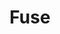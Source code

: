 ---
layout: solution
title: Fuse
status: unstable
order: 2
identifier: fuse
permalink: /fuse/
main-color: fuchsia
logo-acronym: Fu
logo-section: APM
short-name: Fuse
full-name: Fuse Management Central
description: The most simplified and intuitive OpenText Content Suite/Extended ECM management solution.
twitter-url: https://twitter.com/openviglet
social-image: https://avatars.githubusercontent.com/u/44909290?s=280&amp;v=4
facebook-url: https://www.facebook.com/viglet
youtube-playlist-id: PLucp-3sa10A5kjvO_DIlAqz5wIqVQWH30
---